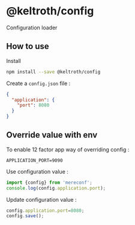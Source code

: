 # @keltroth/config

Configuration loader

## How to use

Install

```bash
npm install --save @keltroth/config
```

Create a `config.json` file :

```json
{
  "application": {
    "port": 8080
  }
}
```


## Override value with env

To enable 12 factor app way of overriding config :

```dotenv
APPLICATION_PORT=9090
```

Use configuration value :

```javascript
import {config} from 'mereconf';
console.log(config.application.port);
```

Update configuration value :

```javascript
config.application.port=8080;
config.save();
```

